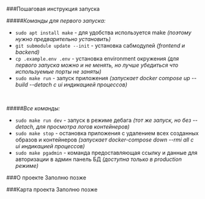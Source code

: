 ###Пошаговая инструкция запуска

#####_Команды для первого запуска:_
* `sudo apt install make` - для удобства используется make _(поэтому нужно предварительно установить)_
* `git submodule update --init` - установка сабмодулей _(frontend и backend)_
* `cp .example.env .env` - установка environment окружения _(для первого запуска можно и не менять, но лучше убедиться что используемые порты не заняты)_
* `sudo make run` - запуск приложения _(запускает docker compose up --build --detach c ui индикацией процессов)_
<br>

#####_Все команды:_
* `sudo make run dev` - запуск в режиме дебага _(тот же запуск, но без --detach, для просмотра логов контейнеров)_
* `sudo make stop` - остановка приложения с удалением всех созданных образов и контейнеров _(запускает docker-compose down --rmi all c ui индикацией процессов)_
* `sudo make pgadmin` - команда предоставляющая ссылку и данные для авторизации в админ панель БД _(доступна только в production режиме)_

###О проекте
Заполню позже

###Карта проекта
Заполню позже